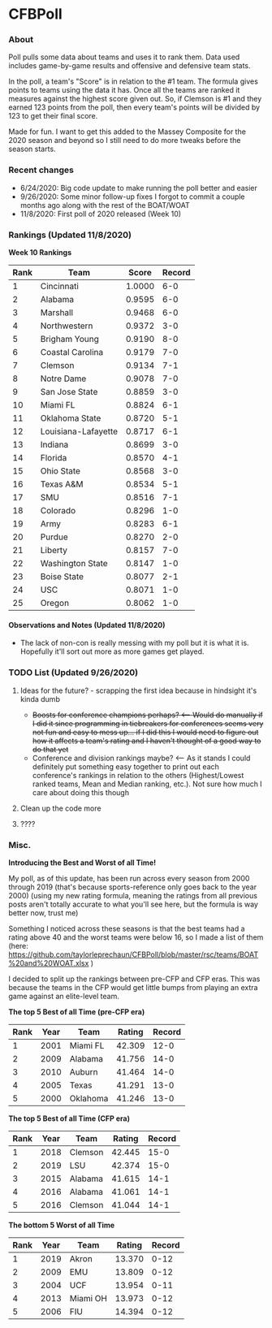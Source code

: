 # CFBPoll

### About

Poll pulls some data about teams and uses it to rank them.  Data used includes game-by-game results and offensive and defensive team stats.

In the poll, a team's "Score" is in relation to the #1 team.  The formula gives points to teams using the data it has.  Once all the teams are ranked it measures against the highest score given out.  So, if Clemson is #1 and they earned 123 points from the poll, then every team's points will be divided by 123 to get their final score.

Made for fun.  I want to get this added to the Massey Composite for the 2020 season and beyond so I still need to do more tweaks before the season starts.

### Recent changes

* 6/24/2020: Big code update to make running the poll better and easier
* 9/26/2020: Some minor follow-up fixes I forgot to commit a couple months ago along with the rest of the BOAT/WOAT
* 11/8/2020: First poll of 2020 released (Week 10)

### Rankings (Updated 11/8/2020)

**Week 10 Rankings**

Rank| Team | Score | Record
---|---|---|---
1 | Cincinnati | 1.0000 | 6-0
2 | Alabama | 0.9595 | 6-0
3 | Marshall | 0.9468 | 6-0
4 | Northwestern | 0.9372 | 3-0
5 | Brigham Young | 0.9190 | 8-0
6 | Coastal Carolina | 0.9179 | 7-0
7 | Clemson | 0.9134 | 7-1
8 | Notre Dame | 0.9078 | 7-0
9 | San Jose State | 0.8859 | 3-0
10 | Miami FL | 0.8824 | 6-1
11 | Oklahoma State | 0.8720 | 5-1
12 | Louisiana-Lafayette | 0.8717 | 6-1
13 | Indiana | 0.8699 | 3-0
14 | Florida | 0.8570 | 4-1
15 | Ohio State | 0.8568 | 3-0
16 | Texas A&M | 0.8534 | 5-1
17 | SMU | 0.8516 | 7-1
18 | Colorado | 0.8296 | 1-0
19 | Army | 0.8283 | 6-1
20 | Purdue | 0.8270 | 2-0
21 | Liberty | 0.8157 | 7-0
22 | Washington State | 0.8147 | 1-0
23 | Boise State | 0.8077 | 2-1
24 | USC | 0.8071 | 1-0
25 | Oregon | 0.8062 | 1-0

#### Observations and Notes (Updated 11/8/2020)

* The lack of non-con is really messing with my poll but it is what it is.  Hopefully it'll sort out more as more games get played.

### TODO List (Updated 9/26/2020)

1. Ideas for the future? - scrapping the first idea because in hindsight it's kinda dumb
    * ~~Boosts for conference champions perhaps? <-- Would do manually if I did it since programming in tiebreakers for conferences seems very not fun and easy to mess up... if I did this I would need to figure out how it affects a team's rating and I haven't thought of a good way to do that yet~~
    * Conference and division rankings maybe? <-- As it stands I could definitely put something easy together to print out each conference's rankings in relation to the others (Highest/Lowest ranked teams, Mean and Median ranking, etc.).  Not sure how much I care about doing this though
	
2. Clean up the code more

3. ????

### Misc.

**Introducing the Best and Worst of all Time!**

My poll, as of this update, has been run across every season from 2000 through 2019 (that's because sports-reference only goes back to the year 2000) (using my new rating formula, meaning the ratings from all previous posts aren't totally accurate to what you'll see here, but the formula is way better now, trust me)

Something I noticed across these seasons is that the best teams had a rating above 40 and the worst teams were below 16, so I made a list of them (here: https://github.com/taylorleprechaun/CFBPoll/blob/master/rsc/teams/BOAT%20and%20WOAT.xlsx )

I decided to split up the rankings between pre-CFP and CFP eras.  This was because the teams in the CFP would get little bumps from playing an extra game against an elite-level team.

**The top 5 Best of all Time (pre-CFP era)**

Rank | Year | Team | Rating | Record
---|---|---|---|---
1 | 2001 | Miami FL | 42.309 | 12-0
2 | 2009 | Alabama | 41.756 | 14-0
3 | 2010 | Auburn | 41.464 | 14-0
4 | 2005 | Texas | 41.291 | 13-0
5 | 2000 | Oklahoma | 41.246 | 13-0

**The top 5 Best of all Time (CFP era)**

Rank | Year | Team | Rating | Record
---|---|---|---|---
1 | 2018 | Clemson | 42.445 | 15-0
2 | 2019 | LSU | 42.374 | 15-0
3 | 2015 | Alabama | 41.615 | 14-1
4 | 2016 | Alabama | 41.061 | 14-1
5 | 2016 | Clemson | 41.044 | 14-1

**The bottom 5 Worst of all Time**

Rank | Year | Team | Rating | Record
---|---|---|---|---
1 | 2019 | Akron | 13.370 | 0-12
2 | 2009 | EMU | 13.809 | 0-12
3 | 2004 | UCF | 13.954 | 0-11
4 | 2013 | Miami OH | 13.973 | 0-12
5 | 2006 | FIU | 14.394 | 0-12
